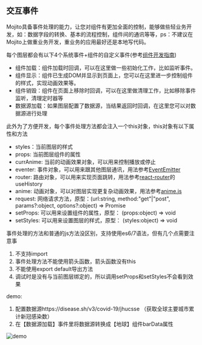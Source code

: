 ## 交互事件
Mojito具备事件处理的能力，让您对组件有更加全面的控制，能够做些轻业务开发，如：数据字段的转换、基本的流程控制，组件间的通讯等等，ps：不建议在Mojito上做重业务开发，重业务的应用最好还是本地写代码。

每个图层都会有以下4个系统事件+组件的自定义事件(参考[组件开发指南](develop.md))

- 组件加载：组件加载时回调，可以在这里做一些初始化工作，比如监听事件。
- 组件显示：组件已生成DOM并显示到页面上，您可以在这里进一步控制组件的样式，实现动画效果等。
- 组件销毁：组件在页面上移除时回调，可以在这里做清理工作，比如移除事件监听，清理定时器等
- 数据源加载：如果图层配置了数据源，当结果返回时回调，在这里您可以对数据源进行处理

此外为了方便开发，每个事件处理方法都会注入一个this对象，this对象有以下属性和方法

- styles：当前图层的样式
- props: 当前图层组件的属性
- currAnime: 当前的动画效果对象，可以用来控制播放或停止
- eventer: 事件对象，可以用来跟其他图层通讯，用法参考[EventEmitter](https://nodejs.org/api/events.html)
- router: 路由对象，可以用来实现页面跳转，用法参考[react-router](https://reactrouter.com/web/api/Hooks/usehistory)的useHistory 
- anime: 动画对象，可以对图层实现更复杂动画效果，用法参考[anime.js](https://github.com/juliangarnier/anime)
- request: 网络请求方法，原型：(url:string, method:"get"|"post", params?:object, options?:object) => Promise
- setProps: 可以用来设置组件的属性，原型： (props:object) => void
- setStyles: 可以用来设置图层的样式，原型： (styles:object) => void

事件处理的方法和普通的js方法没区别，支持使用es6/7语法，但有几个点需要注意事
1. 不支持import
2. 事件处理方法不能使用箭头函数，箭头函数没有this
3. 不能使用export default导出方法
4. 调试时是没有与当前图层绑定的，所以调用setProps和setStyles不会看到效果

demo: 
1. 配置数据源https://disease.sh/v3/covid-19/jhucsse （获取全球主要城市累计新冠感染数）
2. 在【数据源加载】事件里将数据源转换成【地球】组件barData属性

![demo](/assets/events-demo.jpg)
